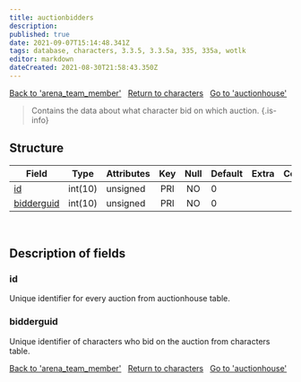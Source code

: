 ```yaml
---
title: auctionbidders
description: 
published: true
date: 2021-09-07T15:14:48.341Z
tags: database, characters, 3.3.5, 3.3.5a, 335, 335a, wotlk
editor: markdown
dateCreated: 2021-08-30T21:58:43.350Z
---
```


<a href="https://trinitycore.info/de/database/335/characters/arena_team_member" class="mt-5 v-btn v-btn--depressed v-btn--flat v-btn--outlined theme--light v-size--default darkblue--text text--lighten-3"><span class="v-btn__content"><i aria-hidden="true" class="v-icon notranslate v-icon--left mdi mdi-arrow-left theme--light"></i><span>Back to 'arena_team_member'</span></span></a>&nbsp;&nbsp;&nbsp;<a href="https://trinitycore.info/de/database/335/characters/home" class="mt-5 v-btn v-btn--depressed v-btn--flat v-btn--outlined theme--light v-size--default darkblue--text text--lighten-3"><span class="v-btn__content"><i aria-hidden="true" class="v-icon notranslate v-icon--left mdi mdi-home-outline theme--light"></i><span>Return to characters</span></span></a>&nbsp;&nbsp;&nbsp;<a href="https://trinitycore.info/de/database/335/characters/auctionhouse" class="mt-5 v-btn v-btn--depressed v-btn--flat v-btn--outlined theme--light v-size--default darkblue--text text--lighten-3"><span class="v-btn__content"><span>Go to 'auctionhouse'</span><i aria-hidden="true" class="v-icon notranslate v-icon--right mdi mdi-arrow-right theme--light"></i></span></a>

> Contains the data about what character bid on which auction.
{.is-info}


## Structure

| Field | Type | Attributes | Key | Null | Default | Extra | Comment |
| --- | --- | --- | :---: | :---: | --- | --- | --- |
| [id](#id) | int(10) | unsigned | PRI | NO | 0 |  |  |
| [bidderguid](#bidderguid) | int(10) | unsigned | PRI | NO | 0 |  |  |
&nbsp;
## Description of fields

### id
Unique identifier for every auction from auctionhouse table.
&nbsp;

### bidderguid
Unique identifier of characters who bid on the auction from characters table.
&nbsp;

<a href="https://trinitycore.info/de/database/335/characters/arena_team_member" class="mt-5 v-btn v-btn--depressed v-btn--flat v-btn--outlined theme--light v-size--default darkblue--text text--lighten-3"><span class="v-btn__content"><i aria-hidden="true" class="v-icon notranslate v-icon--left mdi mdi-arrow-left theme--light"></i><span>Back to 'arena_team_member'</span></span></a>&nbsp;&nbsp;&nbsp;<a href="https://trinitycore.info/de/database/335/characters/home" class="mt-5 v-btn v-btn--depressed v-btn--flat v-btn--outlined theme--light v-size--default darkblue--text text--lighten-3"><span class="v-btn__content"><i aria-hidden="true" class="v-icon notranslate v-icon--left mdi mdi-home-outline theme--light"></i><span>Return to characters</span></span></a>&nbsp;&nbsp;&nbsp;<a href="https://trinitycore.info/de/database/335/characters/auctionhouse" class="mt-5 v-btn v-btn--depressed v-btn--flat v-btn--outlined theme--light v-size--default darkblue--text text--lighten-3"><span class="v-btn__content"><span>Go to 'auctionhouse'</span><i aria-hidden="true" class="v-icon notranslate v-icon--right mdi mdi-arrow-right theme--light"></i></span></a>

